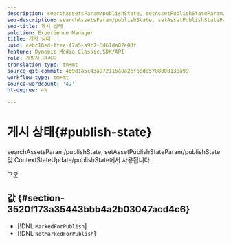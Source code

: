```yaml
---
description: searchAssetsParam/publishState, setAssetPublishStateParam/publishState 및 ContextStateUpdate/publishState에서 사용됩니다.
seo-description: searchAssetsParam/publishState, setAssetPublishStateParam/publishState 및 ContextStateUpdate/publishState에서 사용됩니다.
seo-title: 게시 상태
solution: Experience Manager
title: 게시 상태
uuid: cebc16ed-ffee-47a5-a9c7-6d61da07e03f
feature: Dynamic Media Classic,SDK/API
role: 개발자,관리자
translation-type: tm+mt
source-git-commit: 469d1a5c43a972116a8a2efb0de5708800130a99
workflow-type: tm+mt
source-wordcount: '42'
ht-degree: 4%

---
```



# 게시 상태{#publish-state}

searchAssetsParam/publishState, setAssetPublishStateParam/publishState 및 ContextStateUpdate/publishState에서 사용됩니다.

구문

## 값 {#section-3520f173a35443bbb4a2b03047acd4c6}

* [!DNL `MarkedForPublish`]
* [!DNL `NotMarkedForPublish`]

